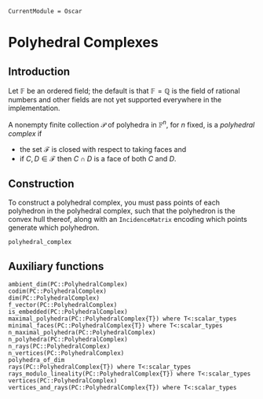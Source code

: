 ```@meta
CurrentModule = Oscar
```

# Polyhedral Complexes

## Introduction

Let $\mathbb{F}$ be an ordered field; the default is that
$\mathbb{F}=\mathbb{Q}$ is the field of rational numbers and other fields are
not yet supported everywhere in the implementation.

A nonempty finite collection $\mathcal{P}$ of polyhedra in
$\mathbb{F}^n$, for $n$ fixed, is a *polyhedral complex* if

- the set $\mathcal{F}$ is closed with respect to taking faces and
- if $C,D\in\mathcal{F}$ then $C\cap D$ is a face of both $C$ and $D$.

## Construction

To construct a polyhedral complex, you must pass points of each polyhedron in
the polyhedral complex, such that the polyhedron is the convex hull thereof,
along with an `IncidenceMatrix` encoding which points generate which
polyhedron.

```@docs
polyhedral_complex
```


## Auxiliary functions
```@docs
ambient_dim(PC::PolyhedralComplex)
codim(PC::PolyhedralComplex)
dim(PC::PolyhedralComplex)
f_vector(PC::PolyhedralComplex)
is_embedded(PC::PolyhedralComplex)
maximal_polyhedra(PC::PolyhedralComplex{T}) where T<:scalar_types
minimal_faces(PC::PolyhedralComplex{T}) where T<:scalar_types
n_maximal_polyhedra(PC::PolyhedralComplex)
n_polyhedra(PC::PolyhedralComplex)
n_rays(PC::PolyhedralComplex)
n_vertices(PC::PolyhedralComplex)
polyhedra_of_dim
rays(PC::PolyhedralComplex{T}) where T<:scalar_types
rays_modulo_lineality(PC::PolyhedralComplex{T}) where T<:scalar_types
vertices(PC::PolyhedralComplex)
vertices_and_rays(PC::PolyhedralComplex{T}) where T<:scalar_types
```

